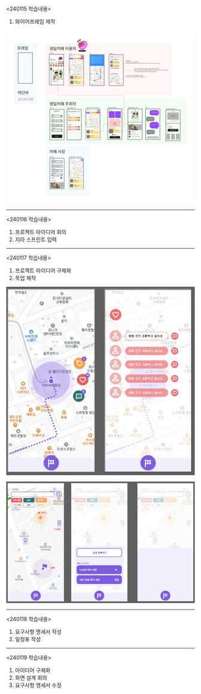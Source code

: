 <240115 학습내용>
1. 와이어프레임 제작

![와이어프레임](./wireframe.png)

---

<240116 학습내용>
1. 프로젝트 아이디어 회의
2. 지라 스프린트 입력

---

<240117 학습내용>
1. 프로젝트 아이디어 구체화
2. 목업 제작

![목업1](./image1.png)

![목업2](./image2.png)

---

<240118 학습내용>
1. 요구사항 명세서 작성
2. 일정표 작성

---

<240119 학습내용>
1. 아이디어 구체화
2. 화면 설계 회의
3. 요구사항 명세서 수정
